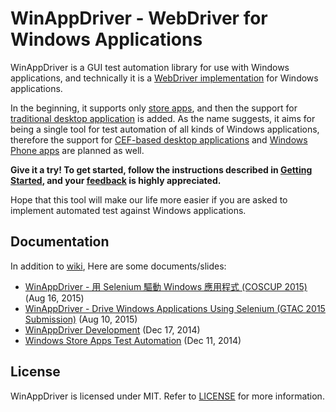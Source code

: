 # WinAppDriver - WebDriver for Windows Applications

WinAppDriver is a GUI test automation library for use with Windows applications, and technically it is a [WebDriver implementation](https://github.com/imsardine/winappdriver/wiki/Protocol-Implementation) for Windows applications.

In the beginning, it supports only [store apps](https://github.com/imsardine/winappdriver/wiki/Store-Apps), and then the support for [traditional desktop application](https://github.com/imsardine/winappdriver/wiki/Desktop-Applications) is added. As the name suggests, it aims for being a single tool for test automation of all kinds of Windows applications, therefore the support for [CEF-based desktop applications](https://github.com/imsardine/winappdriver/wiki/CEF-Based-Applications) and [Windows Phone apps](https://github.com/imsardine/winappdriver/wiki/Phone-Apps) are planned as well.

**Give it a try! To get started, follow the instructions described in [Getting Started](https://github.com/imsardine/winappdriver/wiki/Getting-Started), and your [feedback](https://github.com/imsardine/winappdriver/issues) is highly appreciated.**

Hope that this tool will make our life more easier if you are asked to implement automated test against Windows applications.

## Documentation

In addition to [wiki](https://github.com/imsardine/winappdriver/wiki), Here are some documents/slides:

 * [WinAppDriver - 用 Selenium 驅動 Windows 應用程式 (COSCUP 2015)](https://docs.google.com/presentation/d/1ci4eLAee2h1LuTgqkPUmWZHkd0XemvGeIUcc3tlbq8A/edit?usp=sharing) (Aug 16, 2015)
 * [WinAppDriver - Drive Windows Applications Using Selenium (GTAC 2015 Submission)](https://www.youtube.com/watch?v=OyjaU2d63Kw) (Aug 10, 2015)
 * [WinAppDriver Development](http://www.slideshare.net/jeremykao92/winappdriver-development) (Dec 17, 2014)
 * [Windows Store Apps Test Automation](http://www.slideshare.net/jeremykao92/winappdriver-windows-store-apps-test-automation) (Dec 11, 2014)

## License

WinAppDriver is licensed under MIT. Refer to [LICENSE](LICENSE) for more information.

